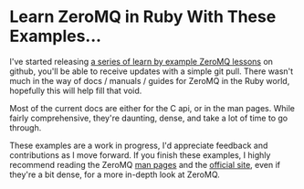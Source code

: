 # Learn ZeroMQ in Ruby With These Examples...

I've started releasing [a series of learn by example ZeroMQ
lessons](http://github.com/andrewvc/learn-ruby-zeromq) on github, you'll be
able to receive updates with a simple git pull. There wasn't much in the way
of docs / manuals / guides for ZeroMQ in the Ruby world, hopefully this will
help fill that void.

Most of the current docs are either for the C api, or in the man pages. While
fairly comprehensive, they're daunting, dense, and take a lot of time to go
through.

These examples are a work in progress, I'd appreciate feedback and
contributions as I move forward. If you finish these examples, I highly
recommend reading the ZeroMQ [man pages](http://api.zeromq.org/zmq.html) and
the [official site](http://www.zeromq.org/), even if they're a bit dense, for
a more in-depth look at ZeroMQ.

